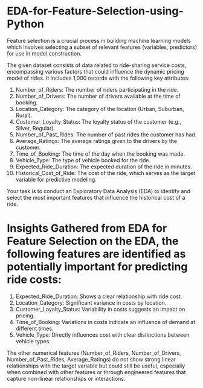 # EDA-for-Feature-Selection-using-Python

Feature selection is a crucial process in building machine learning models which involves selecting a subset of relevant features (variables, predictors) for use in model construction.

The given dataset consists of data related to ride-sharing service costs, encompassing various factors that could influence the dynamic pricing model of rides. It includes 1,000 records with the following key attributes:

1. Number_of_Riders: The number of riders participating in the ride.
2. Number_of_Drivers: The number of drivers available at the time of booking.
3. Location_Category: The category of the location (Urban, Suburban, Rural).
4. Customer_Loyalty_Status: The loyalty status of the customer (e.g., Silver, Regular).
5. Number_of_Past_Rides: The number of past rides the customer has had.
6. Average_Ratings: The average ratings given to the drivers by the customer.
7. Time_of_Booking: The time of the day when the booking was made.
8. Vehicle_Type: The type of vehicle booked for the ride.
9. Expected_Ride_Duration: The expected duration of the ride in minutes.
10. Historical_Cost_of_Ride: The cost of the ride, which serves as the target variable for predictive modeling.
    
Your task is to conduct an Exploratory Data Analysis (EDA) to identify and select the most important features that influence the historical cost of a ride.

# Insights Gathered from EDA for Feature Selection on the EDA, the following features are identified as potentially important for predicting ride costs:

1. Expected_Ride_Duration: Shows a clear relationship with ride cost.
2. Location_Category: Significant variance in costs by location.
3. Customer_Loyalty_Status: Variability in costs suggests an impact on pricing.
4. Time_of_Booking: Variations in costs indicate an influence of demand at different times.
5. Vehicle_Type: Directly influences cost with clear distinctions between vehicle types.


The other numerical features (Number_of_Riders, Number_of_Drivers, Number_of_Past_Rides, Average_Ratings) do not show strong linear relationships with the target variable but could still be useful, especially when combined with other features or through engineered features that capture non-linear relationships or interactions.
